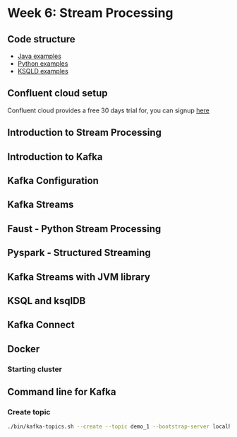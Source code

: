 # Week 6: Stream Processing

## Code structure
* [Java examples](java)
* [Python examples](python)
* [KSQLD examples](ksqldb)

## Confluent cloud setup
Confluent cloud provides a free 30 days trial for, you can signup [here](https://www.confluent.io/confluent-cloud/tryfree/)

## Introduction to Stream Processing

## Introduction to Kafka

## Kafka Configuration

## Kafka Streams

## Faust - Python Stream Processing

## Pyspark - Structured Streaming

## Kafka Streams with JVM library

## KSQL and ksqlDB

## Kafka Connect

## Docker

### Starting cluster

## Command line for Kafka

### Create topic

```bash
./bin/kafka-topics.sh --create --topic demo_1 --bootstrap-server localhost:9092 --partitions 2
```



